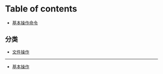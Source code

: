 # Table of contents

* [基本操作命令](README.md)

## 分类

* [文件操作](fen-lei/wen-jian-cao-zuo.md)

***

* [基本操作](ji-ben-cao-zuo.md)
